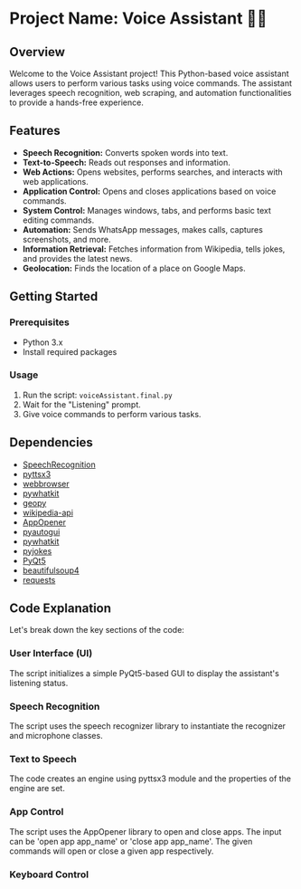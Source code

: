 # Project Name: Voice Assistant 🎤✨

## Overview

Welcome to the Voice Assistant project! This Python-based voice assistant allows users to perform various tasks using voice commands. The assistant leverages speech recognition, web scraping, and automation functionalities to provide a hands-free experience.

## Features

- **Speech Recognition:** Converts spoken words into text.
- **Text-to-Speech:** Reads out responses and information.
- **Web Actions:** Opens websites, performs searches, and interacts with web applications.
- **Application Control:** Opens and closes applications based on voice commands.
- **System Control:** Manages windows, tabs, and performs basic text editing commands.
- **Automation:** Sends WhatsApp messages, makes calls, captures screenshots, and more.
- **Information Retrieval:** Fetches information from Wikipedia, tells jokes, and provides the latest news.
- **Geolocation:** Finds the location of a place on Google Maps.

## Getting Started

### Prerequisites

- Python 3.x
- Install required packages

### Usage

1. Run the script: `voiceAssistant.final.py`
2. Wait for the "Listening" prompt.
3. Give voice commands to perform various tasks.

## Dependencies

- [SpeechRecognition](https://pypi.org/project/SpeechRecognition/)
- [pyttsx3](https://pypi.org/project/pyttsx3/)
- [webbrowser](https://docs.python.org/3/library/webbrowser.html)
- [pywhatkit](https://pypi.org/project/pywhatkit/)
- [geopy](https://pypi.org/project/geopy/)
- [wikipedia-api](https://pypi.org/project/Wikipedia-API/)
- [AppOpener](https://pypi.org/project/appopener/)
- [pyautogui](https://pypi.org/project/PyAutoGUI/)
- [pywhatkit](https://pypi.org/project/pywhatkit/)
- [pyjokes](https://pypi.org/project/pyjokes/)
- [PyQt5](https://pypi.org/project/PyQt5/)
- [beautifulsoup4](https://pypi.org/project/beautifulsoup4/)
- [requests](https://pypi.org/project/requests/)
  
## Code Explanation

Let's break down the key sections of the code:

### User Interface (UI)

The script initializes a simple PyQt5-based GUI to display the assistant's listening status.

### Speech Recognition

The script uses the speech recognizer library to instantiate the recognizer and microphone classes.

### Text to Speech

The code creates an engine using pyttsx3 module and the properties of the engine are set.

### App Control

The script uses the AppOpener library to open and close apps. The input can be 'open app app_name' or 'close app app_name'. The given commands will open or close a given app respectively.

### Keyboard Control


